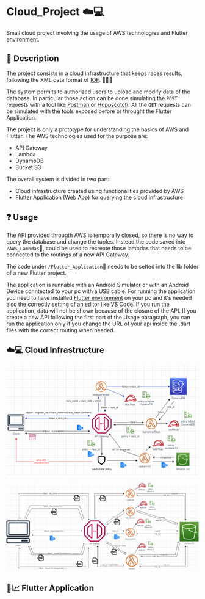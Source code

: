 # Cloud_Project ☁️💻
Small cloud project involving the usage of AWS technologies and Flutter environment.

## 📌 Description 
The project consists in a cloud infrastructure that keeps races results, following the XML data format of [IOF](https://orienteering.sport/iof/it/data-standard-3-0/). 🏃‍♂️🥇

The system permits to authorized users to upload and modify data of the database. In particular those action can be done simulating the `POST` requests with a tool like [Postman](https://www.postman.com/) or [Hoppscotch](https://hoppscotch.io/it/). All the `GET` requests can be simulated with the tools exposed before or throught the Flutter Application.

The project is only a prototype for understanding the basics of AWS and Flutter. The AWS technologies used for the purpose are:
- API Gateway
- Lambda
- DynamoDB
- Bucket S3

The overall system is divided in two part:
- Cloud infrastructure created using functionalities provided by AWS
- Flutter Application (Web App) for querying the cloud infrastructure

## ❓ Usage
The API provided througth AWS is temporally closed, so there is no way to query the database and change the tuples. Instead the code saved into `/AWS_Lambdas`📁, could be used to recreate those lambdas that needs to be connected to the routings of a new API Gateway.

The code under `/Flutter_Application`📁 needs to be setted into the lib folder of a new Flutter project.

The application is runnable with an Android Simulator or with an Android Device conntected to your pc with a USB cable.
For running the application you need to have installed [Flutter environment](https://docs.flutter.dev/get-started/install) on your pc and it's needed also the correctly setting of an editor like [VS Code](https://code.visualstudio.com/).
If you run the application, data will not be shown because of the closure of the API. If you create a new API following the first part of the Usage paragraph, you can run the application only if you change the URL of your api inside the .dart files with the correct routing when needed.

## ☁️💻 Cloud Infrastructure 
![Image](/Images/CloudPOST.png)

![Image](/Images/CloudGET.png)
## 📱📈 Flutter Application 


